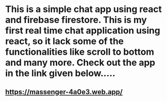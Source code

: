 # This is a simple chat app using react and firebase firestore. This is my first real time chat application using react, so it lack some of the functionalities like scroll to bottom and many more. Check out the app in the link given below.....
## https://massenger-4a0e3.web.app/
